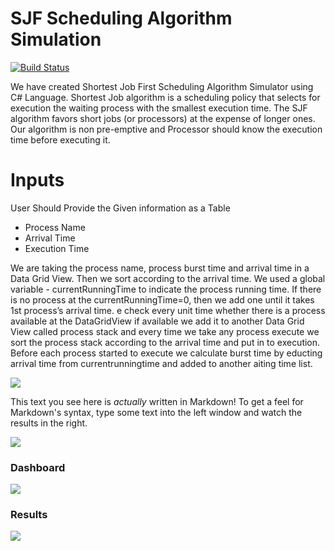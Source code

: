 # SJF Scheduling Algorithm Simulation

[![Build Status](https://travis-ci.org/joemccann/dillinger.svg?branch=master)](https://travis-ci.org/joemccann/dillinger)

We have created Shortest Job First Scheduling Algorithm Simulator using C# Language. Shortest Job algorithm is a scheduling policy that selects for execution the waiting process with the smallest execution time. The SJF algorithm favors short jobs (or processors) at the expense of longer ones. Our algorithm is non pre-emptive and Processor should know the execution time before executing it.

# Inputs
User Should Provide the Given information as a Table
- Process Name
-  Arrival Time
- Execution Time


We are taking the process name, process burst time and arrival time in a Data Grid View. Then we sort according to the arrival time. We used a global variable - currentRunningTime to indicate the process running time. If there is no process at the currentRunningTime=0, then we add one until it takes 1st process’s arrival time. e check every unit time whether there is a process available at the DataGridView if available we add it to another Data Grid View called process stack and every time we take any process execute we sort the process stack according to the arrival time and put in to execution. Before each process started to execute we calculate burst time by educting arrival time from currentrunningtime and added to another aiting time list.

![](http://4.bp.blogspot.com/-dAlfXVeCBAU/XJR9u99Ct8I/AAAAAAAAKY4/R6b5I10OTrkyJvRE9ugWGtMnphYR_8YKgCK4BGAYYCw/s640/Screenshot%2Bfrom%2B2019-03-22%2B11-42-56.png)

This text you see here is *actually* written in Markdown! To get a feel for Markdown's syntax, type some text into the left window and watch the results in the right.

![](http://4.bp.blogspot.com/-dAlfXVeCBAU/XJR9u99Ct8I/AAAAAAAAKY4/R6b5I10OTrkyJvRE9ugWGtMnphYR_8YKgCK4BGAYYCw/s640/Screenshot%2Bfrom%2B2019-03-22%2B11-42-56.png)

### Dashboard
![](http://1.bp.blogspot.com/-OBUGXAVpmss/XJR9691TVmI/AAAAAAAAKZI/wI12xaVx_3kC9x-rI8rPSBOg65_VPXG-wCK4BGAYYCw/s400/Screenshot%2Bfrom%2B2019-03-22%2B11-42-48.png)

### Results
![](http://2.bp.blogspot.com/-ECyghdZ5YKI/XJR9wNBXKzI/AAAAAAAAKZA/1Uo8m9bTsGobtwmcLmUGEMJvd0U9LtNzgCK4BGAYYCw/s400/Screenshot%2Bfrom%2B2019-03-22%2B11-43-02.png)



